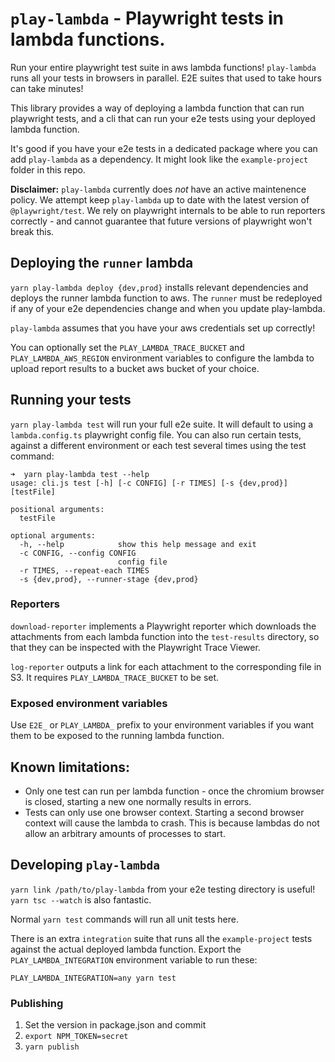 # `play-lambda` - Playwright tests in lambda functions.

Run your entire playwright test suite in aws lambda functions! `play-lambda` runs all your tests in browsers in parallel. E2E suites that used to take hours can take minutes!

This library provides a way of deploying a lambda function that can run playwright tests, and a cli that can run your e2e tests using your deployed lambda function.

It's good if you have your e2e tests in a dedicated package where you can add `play-lambda` as a dependency. It might look like the `example-project` folder in this repo.

**Disclaimer:** `play-lambda` currently does _not_ have an active maintenence policy. We attempt keep `play-lambda` up to date with the latest version of `@playwright/test`. We rely on playwright internals to be able to run reporters correctly - and cannot guarantee that future versions of playwright won't break this.

## Deploying the `runner` lambda

`yarn play-lambda deploy {dev,prod}` installs relevant dependencies and deploys the runner lambda function to aws. The `runner` must be redeployed if any of your e2e dependencies change and when you update play-lambda.

`play-lambda` assumes that you have your aws credentials set up correctly!

You can optionally set the `PLAY_LAMBDA_TRACE_BUCKET` and `PLAY_LAMBDA_AWS_REGION` environment variables to configure the lambda to upload report results to a bucket aws bucket of your choice.

## Running your tests

`yarn play-lambda test` will run your full e2e suite. It will default to using a `lambda.config.ts` playwright config file. You can also run certain tests, against a different environment or each test several times using the test command:

```
➜  yarn play-lambda test --help
usage: cli.js test [-h] [-c CONFIG] [-r TIMES] [-s {dev,prod}] [testFile]

positional arguments:
  testFile

optional arguments:
  -h, --help            show this help message and exit
  -c CONFIG, --config CONFIG
                        config file
  -r TIMES, --repeat-each TIMES
  -s {dev,prod}, --runner-stage {dev,prod}
```

### Reporters

`download-reporter` implements a Playwright reporter which downloads the attachments from each lambda function into the `test-results` directory, so that they can be inspected with the Playwright Trace Viewer.

`log-reporter` outputs a link for each attachment to the corresponding file in S3. It requires `PLAY_LAMBDA_TRACE_BUCKET` to be set.

### Exposed environment variables

Use `E2E_` or `PLAY_LAMBDA_` prefix to your environment variables if you want them to be exposed to the running lambda function.

## Known limitations:

- Only one test can run per lambda function - once the chromium browser is closed, starting a new one normally results in errors.
- Tests can only use one browser context. Starting a second browser context will cause the lambda to crash. This is because lambdas do not allow an arbitrary amounts of processes to start.

## Developing `play-lambda`

`yarn link /path/to/play-lambda` from your e2e testing directory is useful! `yarn tsc --watch` is also fantastic.

Normal `yarn test` commands will run all unit tests here.

There is an extra `integration` suite that runs all the `example-project` tests against the actual deployed lambda function. Export the `PLAY_LAMBDA_INTEGRATION` environment variable to run these:

```
PLAY_LAMBDA_INTEGRATION=any yarn test
```

### Publishing

1. Set the version in package.json and commit
1. `export NPM_TOKEN=secret`
1. `yarn publish`
